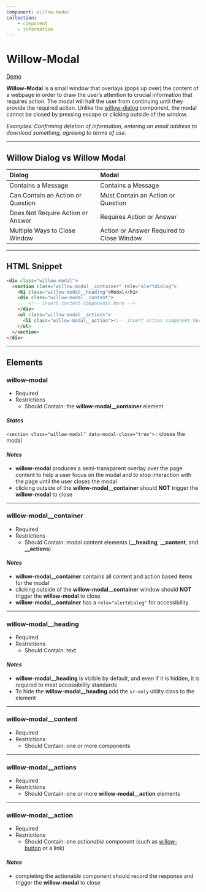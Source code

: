 ```yaml
---
component: willow-modal
collection: 
    - component
    - information
---
```

# **Willow-Modal**

[Demo](http://codepen.io/team/UnumUX/pen/yMgJbb)

**Willow-Modal** is a small window that overlays (pops up over) the content of a webpage in order to draw the user’s attention to crucial information that requires action. The modal will halt the user from continuing until they provide the required action. Unlike the [willow-dialog](../dialog) component, the modal cannot be closed by pressing escape or clicking outside of the window.

_Examples: Confirming deletion of information, entering an email address to download something, agreeing to terms of use._

---

## Willow Dialog vs Willow Modal

|           Dialog                  |      |               Modal                       |
|:----------------------------------|:----:|:------------------------------------------|
|         Contains a Message        |      |     Contains a Message                    |
| Can Contain an Action or Question |      |   Must Contain an Action or Question      |
|Does Not Require Action or Answer  |      |     Requires Action or Answer             |
|    Multiple Ways to Close Window  |      | Action or Answer Required to Close Window |

---

## HTML Snippet

```html
<div class="willow-modal">
  <section class="willow-modal__container" role="alertdialog">
    <h1 class="willow-modal__heading">Modal</h1>
    <div class="willow-modal__content">
        <!-- insert content components here -->
    </div>
    <ul class="willow-modal__actions">
      <li class="willow-modal__action"><!-- insert action component here --></li>
    </ul>
  </section>
</div>
```

---

## Elements

### willow-modal

- Required
- Restrictions
  - Should Contain: the **willow-modal__container** element

#### _States_

`<section class="willow-modal" data-modal-close="true">` : closes the modal

#### _Notes_

- **willow-modal** produces a semi-transparent overlay over the page content to help a user focus on the modal and to stop interaction with the page  until the user closes the modal
- clicking outside of the **willow-modal__container** should **NOT** trigger the **willow-modal** to close

---

### willow-modal__container

- Required
- Restrictions
  - Should Contain: modal content elements (**__heading**, **__content**, and **__actions**)

#### _Notes_

- **willow-modal__container** contains all content and action based items for the modal
- clicking outside of the **willow-modal__container** window should **NOT** trigger the **willow-modal** to close
- **willow-modal__container** has a `role="alertdialog"` for accessibility

---

### willow-modal__heading

- Required
- Restrictions
  - Should Contain: text

#### _Notes_

- **willow-modal__heading** is visible by default, and even if it is hidden, it is required to meet accessibility standards
- To hide the **willow-modal__heading** add the `sr-only` utility class to the element

---

### willow-modal__content

- Required
- Restrictions
  - Should Contain: one or more components

---

### willow-modal__actions

- Required
- Restrictions
  - Should Contain: one or more **willow-modal__action** elements

---

### willow-modal__action

- Required
- Restrictions
  - Should Contain: one _actionable_ component (such as [willow-button](../button) or a link)

#### _Notes_

- completing the actionable component should record the response and trigger the **willow-modal** to close
